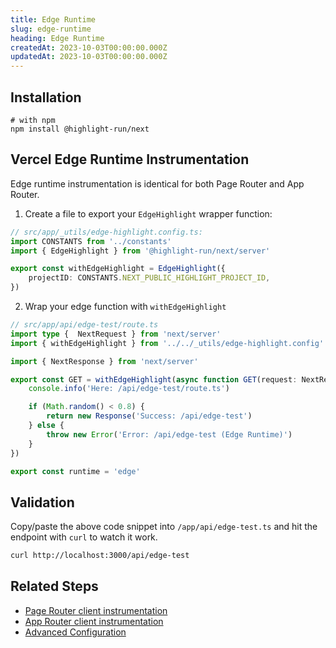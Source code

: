 ```yaml
---
title: Edge Runtime
slug: edge-runtime
heading: Edge Runtime
createdAt: 2023-10-03T00:00:00.000Z
updatedAt: 2023-10-03T00:00:00.000Z
---
```


## Installation

```shell
# with npm
npm install @highlight-run/next
```

## Vercel Edge Runtime Instrumentation

Edge runtime instrumentation is identical for both Page Router and App Router.

1. Create a file to export your `EdgeHighlight` wrapper function:

```typescript
// src/app/_utils/edge-highlight.config.ts:
import CONSTANTS from '../constants'
import { EdgeHighlight } from '@highlight-run/next/server'

export const withEdgeHighlight = EdgeHighlight({
	projectID: CONSTANTS.NEXT_PUBLIC_HIGHLIGHT_PROJECT_ID,
})
```

2. Wrap your edge function with `withEdgeHighlight`

```typescript
// src/app/api/edge-test/route.ts
import type {  NextRequest } from 'next/server'
import { withEdgeHighlight } from '../../_utils/edge-highlight.config'

import { NextResponse } from 'next/server'

export const GET = withEdgeHighlight(async function GET(request: NextRequest) {
	console.info('Here: /api/edge-test/route.ts')

	if (Math.random() < 0.8) {
		return new Response('Success: /api/edge-test')
	} else {
		throw new Error('Error: /api/edge-test (Edge Runtime)')
	}
})

export const runtime = 'edge'
```

## Validation

Copy/paste the above code snippet into `/app/api/edge-test.ts` and hit the endpoint with `curl` to watch it work.

```bash
curl http://localhost:3000/api/edge-test
```

## Related Steps

- [Page Router client instrumentation](./2_page-router.md)
- [App Router client instrumentation](./3_app-router.md)
- [Advanced Configuration](./7_advanced-config.md)
